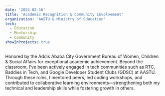 ```yaml
---
date: '2024-02-16'
title: 'Academic Recognition & Community Involvement'
organization: 'AASTU & Ministry of Education'
tech:
  - Education
  - Mentorship
  - Community
showInProjects: true
---
```


Honored by the Addis Ababa City Government Bureau of Women, Children & Social Affairs for exceptional academic achievement. Beyond the classroom, I’ve been actively engaged in tech communities such as RTC, Baddies in Tech, and Google Developer Student Clubs (GDSC) at AASTU. Through these roles, I mentored peers, led coding workshops, and contributed to collaborative learning environments—strengthening both my technical and leadership skills while fostering growth in others.
